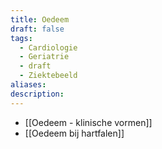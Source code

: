 ```yaml
---
title: Oedeem
draft: false
tags:
  - Cardiologie
  - Geriatrie
  - draft
  - Ziektebeeld
aliases: 
description: 
---
```


- [[Oedeem - klinische vormen]]
- [[Oedeem bij hartfalen]]